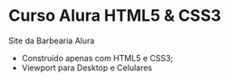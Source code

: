 # Curso Alura HTML5 & CSS3

Site da Barbearia Alura
- Construído apenas com HTML5 e CSS3;
- Viewport para Desktop e Celulares
